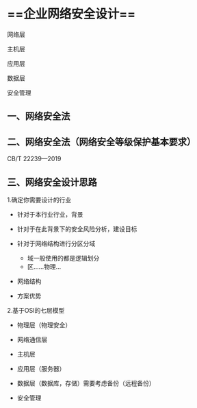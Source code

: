 # ==企业网络安全设计==

网络层

主机层

应用层

数据层

安全管理

## 一、网络安全法

## 二、网络安全法（网络安全等级保护基本要求）

CB/T 22239—2019

## 三、网络安全设计思路

1.确定你需要设计的行业

- 针对于本行业行业，背景
- 针对于在此背景下的安全风险分析，建设目标

- 针对于网络结构进行分区分域
  - 域一般使用的都是逻辑划分
  - 区......物理...
- 网络结构
- 方案优势 

2.基于OSI的七层模型

- 物理层（物理安全）

- 网络通信层
- 主机层
- 应用层（服务器）
- 数据层（数据库，存储）需要考虑备份（远程备份）
- 安全管理 
